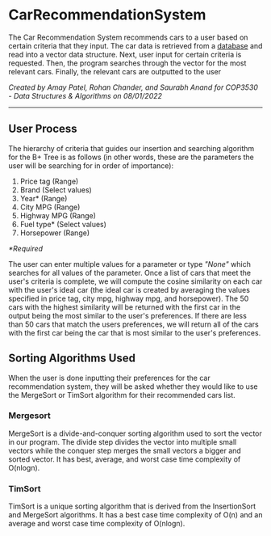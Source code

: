 # CarRecommendationSystem
The Car Recommendation System recommends cars to a user based on certain criteria that they input. The car data is retrieved from a [database](https://think.cs.vt.edu/corgis/json/cars/) and read into a vector data structure. Next, user input for certain criteria is requested. Then, the program searches through the vector for the most relevant cars. Finally, the relevant cars are outputted to the user

*Created by Amay Patel, Rohan Chander, and Saurabh Anand for COP3530 - Data Structures & Algorithms on 08/01/2022*
***

## User Process

The hierarchy of criteria that guides our insertion and searching algorithm for the B+ Tree is as follows (in other words, these are the parameters the user will be searching for in order of importance):
1. Price tag (Range)
2. Brand (Select values)
3. Year* (Range)
4. City MPG (Range)
5. Highway MPG (Range)
6. Fuel type* (Select values)
7. Horsepower (Range)

*\*Required*

The user can enter multiple values for a parameter or type *"None"* which searches for all values of the parameter. Once a list of cars that meet the user's criteria is complete, we will compute the cosine similarity on each car with the user's ideal car (the ideal car is created by averaging the values specified in price tag, city mpg, highway mpg, and horsepower). The 50 cars with the highest similarity will be returned with the first car in the output being the most similar to the user's preferences. If there are less than 50 cars that match the users preferences, we will return all of the cars with the first car being the car that is most similar to the user's preferences. 


## Sorting Algorithms Used

When the user is done inputting their preferences for the car recommendation system, they will be asked whether they would like to use the MergeSort or TimSort algorithm for their recommended cars list.

### Mergesort

MergeSort is a divide-and-conquer sorting algorithm used to sort the vector in our program. The divide step divides the vector into multiple small vectors while the conquer step merges the small vectors a bigger and sorted vector. It has best, average, and worst case time complexity of O(nlogn). 

### TimSort
TimSort is a unique sorting algorithm that is derived from the InsertionSort and MergeSort algorithms. It has a best case time complexity of O(n) and an average and worst case time complexity of O(nlogn). 
